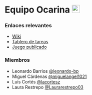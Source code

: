 # Equipo Ocarina <img alt="ocarina" height="25" src="https://static.wikia.nocookie.net/zelda/images/7/7b/Artwork_Ocarina_del_Tiempo.png/revision/latest?cb=20120905115559&path-prefix=es">

### Enlaces relevantes
- [Wiki](https://github.com/Laurarestrepo03/Ocarina-Galaxian/wiki)
- [Tablero de tareas](https://github.com/users/Laurarestrepo03/projects/2)
- [Juego publicado](https://laurarp1.itch.io/invaders)

### Miembros
- Leonardo Barrios [@leonardo-bp](https://github.com/leonardo-bp)
- Miguel Cárdenas [@miguelangel1021](https://github.com/miguelangel1021)
- Luis Cortés [@lacortesz](https://github.com/lacortesz)
- Laura Restrepo [@Laurarestrepo03](https://github.com/Laurarestrepo03)
